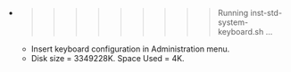 * >>>>>>>>> Running inst-std-system-keyboard.sh ...
  * Insert keyboard configuration in Administration menu.
  * Disk size = 3349228K. Space Used = 4K.
